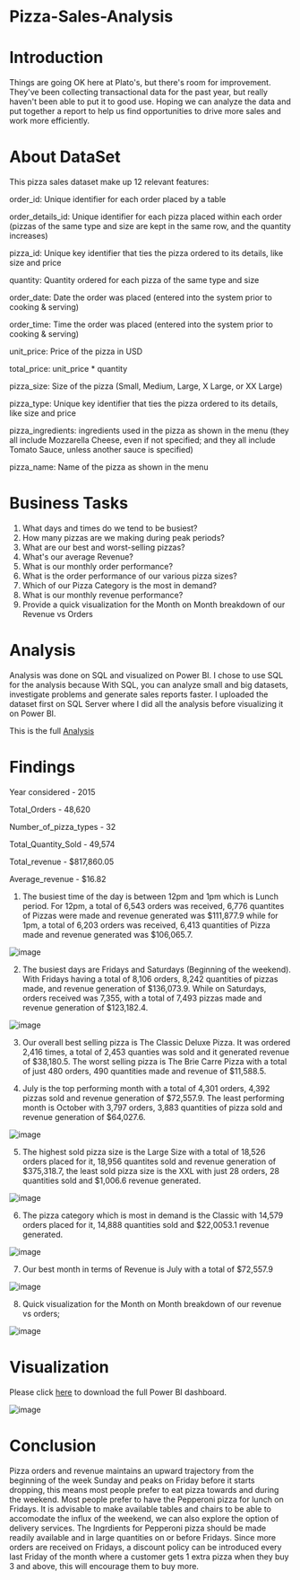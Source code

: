 # Pizza-Sales-Analysis

# Introduction

Things are going OK here at Plato's, but there's room for improvement. They've been collecting transactional data for the past year, but really haven't been able to put it to good use. Hoping we can analyze the data and put together a report to help us find opportunities to drive more sales and work more efficiently.

# About DataSet

This pizza sales dataset make up 12 relevant features:

order_id: Unique identifier for each order placed by a table

order_details_id: Unique identifier for each pizza placed within each order (pizzas of the same type and size are kept in the same row, and the quantity increases)

pizza_id: Unique key identifier that ties the pizza ordered to its details, like size and price

quantity: Quantity ordered for each pizza of the same type and size

order_date: Date the order was placed (entered into the system prior to cooking & serving)

order_time: Time the order was placed (entered into the system prior to cooking & serving)

unit_price: Price of the pizza in USD

total_price: unit_price * quantity

pizza_size: Size of the pizza (Small, Medium, Large, X Large, or XX Large)

pizza_type: Unique key identifier that ties the pizza ordered to its details, like size and price

pizza_ingredients: ingredients used in the pizza as shown in the menu (they all include Mozzarella Cheese, even if not specified; and they all include Tomato Sauce, unless another sauce is specified)

pizza_name: Name of the pizza as shown in the menu

# Business Tasks

1. What days and times do we tend to be busiest?
2. How many pizzas are we making during peak periods?
3. What are our best and worst-selling pizzas?
4. What's our average Revenue?
5. What is our monthly order performance?
6. What is the order performance of our various pizza sizes?
7. Which of our Pizza Category is the most in demand?
8. What is our monthly revenue performance?
9. Provide a quick visualization for the Month on Month breakdown of our Revenue vs Orders

# Analysis

Analysis was done on SQL and visualized on Power BI. I chose to use SQL for the analysis because With SQL, you can analyze small and big datasets, investigate problems and generate sales reports faster. I uploaded the dataset first on SQL Server where I did all the analysis before visualizing it on Power BI.

This is the full [Analysis](https://github.com/Ernest-30/Pizza-Sales-Analysis/blob/main/Pizza_Sales_Analysis.sql)

# Findings

Year considered - 2015

Total_Orders - 48,620	

Number_of_pizza_types - 32	

Total_Quantity_Sold	- 49,574

Total_revenue - $817,860.05	

Average_revenue - $16.82


1. The busiest time of the day is between 12pm and 1pm which is Lunch period. For 12pm, a total of 6,543 orders was received, 6,776 quantites of Pizzas were made and revenue generated was $111,877.9 while for 1pm, a total of 6,203 orders was received, 6,413 quantities of Pizza made and revenue generated was $106,065.7.

![image](https://user-images.githubusercontent.com/123366282/226739580-1576c208-7c30-4aec-bbd0-c1b8d8517c40.png)


2. The busiest days are Fridays and Saturdays (Beginning of the weekend). With Fridays having a total of 8,106 orders, 8,242 quantities of pizzas made, and revenue generation of $136,073.9. While on Saturdays, orders received was 7,355, with a total of 7,493 pizzas made and revenue generation of $123,182.4.

![image](https://user-images.githubusercontent.com/123366282/226744064-93dcce67-19a0-4c77-abba-48ca3f012165.png)


3. Our overall best selling pizza is The Classic Deluxe Pizza. It was ordered 2,416 times, a total of 2,453 quanties was sold and it generated revenue of $38,180.5. The worst selling pizza is The Brie Carre Pizza	with a total of just 480 orders, 490 quantities made and revenue of	$11,588.5.


4. July is the top performing month with a total of 4,301 orders, 4,392 pizzas sold and revenue generation of $72,557.9. The least performing month is October with	3,797 orders, 3,883 quantities of pizza sold and revenue generation of $64,027.6.

![image](https://user-images.githubusercontent.com/123366282/226751475-8d7a1b6b-e587-4a80-b71d-5bc0783906c8.png)


5. The highest sold pizza size is the Large Size with a total of 18,526 orders placed for it,	18,956 quantites sold and revenue generation of $375,318.7, the least sold pizza size is the XXL with just 28 orders, 28 quantities sold and $1,006.6 revenue generated.


![image](https://user-images.githubusercontent.com/123366282/226752548-a707a388-a77a-46ee-b244-0be33d21d858.png)


6. The pizza category which is most in demand is the Classic	with 14,579 orders placed for it, 14,888 quantities sold and	$22,0053.1 revenue generated.  

![image](https://user-images.githubusercontent.com/123366282/226753964-18c0aec4-645d-4bdb-886b-e3a8ae4609a0.png)


7. Our best month in terms of Revenue is July with a total of $72,557.9

![image](https://user-images.githubusercontent.com/123366282/226754466-248bf44b-8433-4e0f-bb6a-1ad14709fae4.png)


8. Quick visualization for the Month on Month breakdown of our revenue vs orders;


![image](https://user-images.githubusercontent.com/123366282/226755531-74e1836e-66ae-4444-95b5-00ae8bcfa163.png)


# Visualization

Please click [here](https://github.com/Ernest-30/Pizza-Sales-Analysis/blob/main/Pizza%20Sales%20Dashboard.pbix) to download the full Power BI dashboard. 

![image](https://user-images.githubusercontent.com/123366282/226760738-b36c8ea4-7df3-4d80-8ed6-08b20238582e.png)

# Conclusion
Pizza orders and revenue maintains an upward trajectory from the beginning of the week Sunday and peaks on Friday before it starts dropping, this means most people prefer to eat pizza towards and during the weekend. Most people prefer to have the Pepperoni pizza for lunch on Fridays. It is advisable to make available tables and chairs to be able to accomodate the influx of the weekend, we can also explore the option of delivery services. The Ingrdients for  Pepperoni pizza should be made readily available and in large quantities on or before Fridays. Since more orders are received on Fridays, a discount policy can be introduced every last Friday of the month where a customer gets 1 extra pizza when they buy 3 and above, this will encourage them to buy more. 
